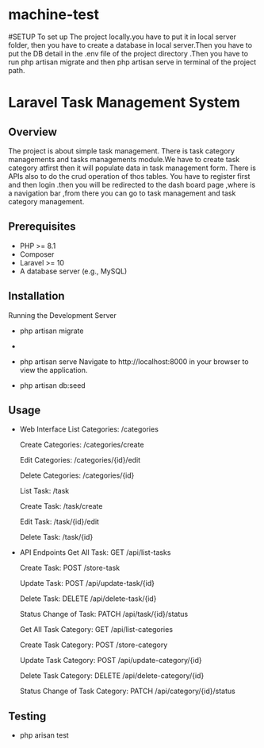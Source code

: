 # machine-test



#SETUP
To set up The project locally.you have to put it in local server folder, then you have to create a database in local server.Then you have to put the DB detail in the .env file of the project directory .Then you have to run php artisan migrate and then php artisan serve in terminal of the project path.



# Laravel Task Management System

## Overview

The project is about simple task management.
There is task category managements and tasks managements module.We have to create task category atfirst then it will populate data in task management form.
There is APIs also to do the crud operation of thos tables.
You have to register first and then login .then you will be redirected to the dash board page ,where is a navigation bar ,from there you can go to task management and task category management.

## Prerequisites

- PHP >= 8.1
- Composer
- Laravel >= 10
- A database server (e.g., MySQL)

## Installation

Running the Development Server
- php artisan migrate
- 
- php artisan serve
    Navigate to http://localhost:8000 in your browser to view the application.
  
- php artisan db:seed


## Usage
- Web Interface
    List Categories: /categories
  
    Create Categories: /categories/create
  
    Edit Categories: /categories/{id}/edit
  
    Delete Categories: /categories/{id}

    List Task: /task
  
    Create Task: /task/create
  
    Edit Task: /task/{id}/edit
  
    Delete Task: /task/{id}
  
- API Endpoints
    Get All Task: GET /api/list-tasks
  
    Create Task: POST /store-task
  
    Update Task: POST /api/update-task/{id}
  
    Delete Task: DELETE /api/delete-task/{id}
  
    Status Change of Task: PATCH /api/task/{id}/status

    Get All Task Category: GET /api/list-categories
  
    Create Task Category: POST /store-category
  
    Update Task Category: POST /api/update-category/{id}
  
    Delete Task Category: DELETE /api/delete-category/{id}
  
    Status Change of Task Category: PATCH /api/category/{id}/status


## Testing
- php arisan test

